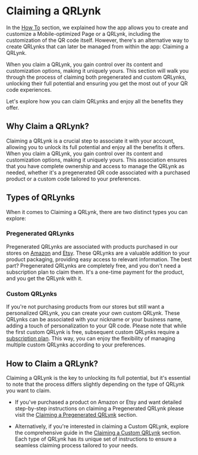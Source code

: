 # Claiming a QRLynk

In the [How To](how_to.md) section, we explained how the app allows you to create and customize a Mobile-optimized Page or a QRLynk, including the customization of the QR code itself. However, there's an alternative way to create QRLynks that can later be managed from within the app: Claiming a QRLynk.

When you claim a QRLynk, you gain control over its content and customization options, making it uniquely yours. This section will walk you through the process of claiming both pregenerated and custom QRLynks, unlocking their full potential and ensuring you get the most out of your QR code experiences.

Let's explore how you can claim QRLynks and enjoy all the benefits they offer.

## Why Claim a QRLynk?

Claiming a QRLynk is a crucial step to associate it with your account, allowing you to unlock its full potential and enjoy all the benefits it offers. When you claim a QRLynk, you gain control over its content and customization options, making it uniquely yours. This association ensures that you have complete ownership and access to manage the QRLynk as needed, whether it's a pregenerated QR code associated with a purchased product or a custom code tailored to your preferences.

## Types of QRLynks

When it comes to Claiming a QRLynk, there are two distinct types you can explore:

### Pregenerated QRLynks

Pregenerated QRLynks are associated with products purchased in our stores on [Amazon](https://www.amazon.com/stores/page/FF316102-847A-40BA-811F-53F2C7434A83) and [Etsy](https://qrlynk.etsy.com/). These QRLynks are a valuable addition to your product packaging, providing easy access to relevant information. The best part? Pregenerated QRLynks are completely free, and you don't need a subscription plan to claim them. It's a one-time payment for the product, and you get the QRLynk with it.

### Custom QRLynks

If you're not purchasing products from our stores but still want a personalized QRLynk, you can create your own custom QRLynk. These QRLynks can be associated with your nickname or your business name, adding a touch of personalization to your QR code. Please note that while the first custom QRLynk is free, subsequent custom QRLynks require a [subscription plan](../registration/plans). This way, you can enjoy the flexibility of managing multiple custom QRLynks according to your preferences.

## How to Claim a QRLynk?

Claiming a QRLynk is the key to unlocking its full potential, but it's essential to note that the process differs slightly depending on the type of QRLynk you want to claim. 

- If you've purchased a product on Amazon or Etsy and want detailed step-by-step instructions on claiming a Pregenerated QRLynk please visit the [Claiming a Pregenerated QRLynk](claim_pregenerated) section. 

- Alternatively, if you're interested in claiming a Custom QRLynk, explore the comprehensive guide in the [Claiming a Custom QRLynk](claim_custom) section. Each type of QRLynk has its unique set of instructions to ensure a seamless claiming process tailored to your needs.
